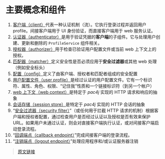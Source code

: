# 主要概念和组件

1. [客户端（client）](/clients.html)代表一种认证机制（流）。它执行登录过程并返回用户 profile。间接客户端用于 UI 身份验证，而直接客户端用于 web 服务认证。
2. [认证器（authenticator）](/authenticators.html)是用于验证凭据的**客户端**的子组件。它与处理用户创建、更新和删除的 `ProfileService` 组件相关。
3. [授权器（authorizer）](/authorizers.html)用于检查已验证用户配置文件或当前 web 上下文上的授权。
4. [匹配器（matcher）](/matchers.html)定义安全性是否必须应用于**安全过滤器**或其他 web 处理（例如安全标头）
5. [配置（config）](/config.html)定义了由客户端、授权者和匹配者组成的安全配置
6. [用户配置文件（user profile）](/user-profile.html)是经过认证的用户配置文件。它有一个标识符、属性、角色、权限、“记住我”性质和一个链接标识符（到另一个帐户）
7. [web 上下文（web context）](/web-context.html)是特定于 *pac4j* 实现的 HTTP 请求和响应的抽象
8. [会话存储（session store）](/session-store.html)是特定于 *pac4j* 实现的 HTTP 会话的抽象
9. “[安全过滤器（security filter）](/how-to-implement-pac4j-for-a-new-framework.html#a-保护-url)”（或任何用于拦截 HTTP 请求的机制）根据客户端和授权者配置，通过检查用户是否经过认证以及授权是否有效来保护 URL。如果用户未通过认证，则会对直接客户端执行认证，或对间接客户端启动登录流程。
10. “[回调端点（callback endpoint）](/how-to-implement-pac4j-for-a-new-framework.html#b-为间接客户端处理回调)”完成间接客户端的登录流程。
11. “[注销端点（logout endpoint）](/how-to-implement-pac4j-for-a-new-framework.html#c-注销)”处理应用程序和/或认证服务器注销

> [原文链接](https://www.pac4j.org/5.6.x/docs/main-concepts-and-components.html)
